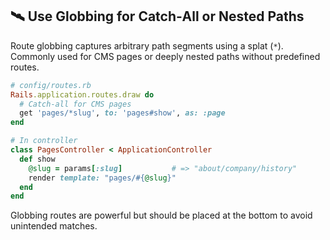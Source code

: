 ## 🛰️ Use Globbing for Catch‑All or Nested Paths
Route globbing captures arbitrary path segments using a splat (`*`). Commonly used for CMS pages or deeply nested paths without predefined routes.

```ruby
# config/routes.rb
Rails.application.routes.draw do
  # Catch-all for CMS pages
  get 'pages/*slug', to: 'pages#show', as: :page
end

# In controller
class PagesController < ApplicationController
  def show
    @slug = params[:slug]           # => "about/company/history"
    render template: "pages/#{@slug}"
  end
end
```

Globbing routes are powerful but should be placed at the bottom to avoid unintended matches.